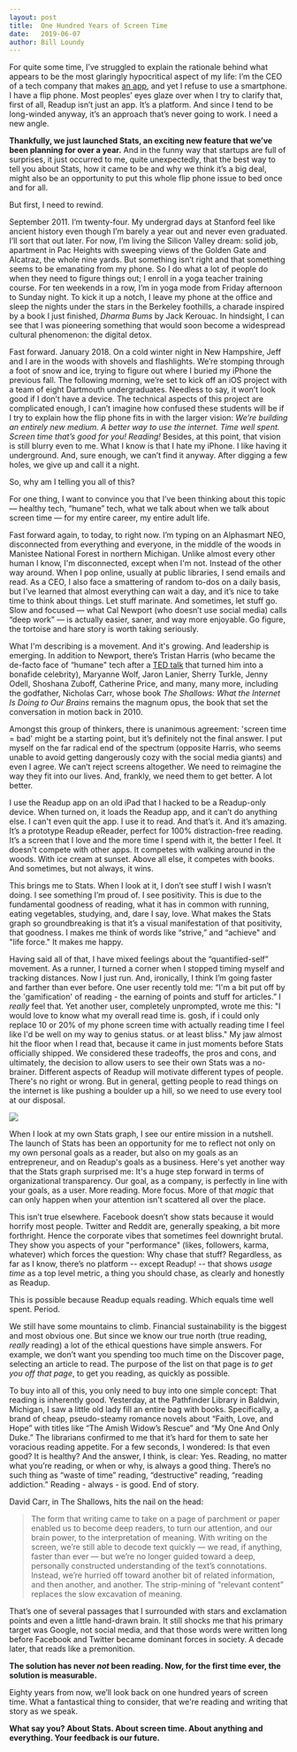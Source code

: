 ```yaml
---
layout: post
title:  One Hundred Years of Screen Time 
date:   2019-06-07
author: Bill Loundy
---
```

For quite some time, I’ve struggled to explain the rationale behind what appears to be the most glaringly hypocritical aspect of my life: I’m the CEO of a tech company that makes [an app](https://itunes.apple.com/us/app/readup-app/id1441825432), and yet I refuse to use a smartphone. I have a flip phone. Most peoples’ eyes glaze over when I try to clarify that, first of all, Readup isn’t just an app. It’s a platform. And since I tend to be long-winded anyway, it’s an approach that’s never going to work. I need a new angle. 

**Thankfully, we just launched Stats, an exciting new feature that we’ve been planning for over a year.** And in the funny way that startups are full of surprises, it just occurred to me, quite unexpectedly, that the best way to tell you about Stats, how it came to be and why we think it’s a big deal, might also be an opportunity to put this whole flip phone issue to bed once and for all. 

But first, I need to rewind. 

September 2011. I’m twenty-four. My undergrad days at Stanford feel like ancient history even though I’m barely a year out and never even graduated. I’ll sort that out later. For now, I’m living the Silicon Valley dream: solid job, apartment in Pac Heights with sweeping views of the Golden Gate and Alcatraz, the whole nine yards. But something isn’t right and that something seems to be emanating from my phone. So I do what a lot of people do when they need to figure things out; I enroll in a yoga teacher training course. For ten weekends in a row, I’m in yoga mode from Friday afternoon to Sunday night. To kick it up a notch, I leave my phone at the office and sleep the nights under the stars in the Berkeley foothills, a charade inspired by a book I just finished, _Dharma Bums_ by Jack Kerouac. In hindsight, I can see that I was pioneering something that would soon become a widespread cultural phenomenon: the digital detox. 

Fast forward. January 2018. On a cold winter night in New Hampshire, Jeff and I are in the woods with shovels and flashlights. We’re stomping through a foot of snow and ice, trying to figure out where I buried my iPhone the previous fall. The following morning, we’re set to kick off an iOS project with a team of eight Dartmouth undergraduates. Needless to say, it won’t look good if I don’t have a device. The technical aspects of this project are complicated enough, I can’t imagine how confused these students will be if I try to explain how the flip phone fits in with the larger vision: _We’re building an entirely new medium. A better way to use the internet. Time well spent. Screen time that’s good for you! Reading!_ Besides, at this point, that vision is still blurry even to me. What I know is that I hate my iPhone. I like having it underground. And, sure enough, we can’t find it anyway. After digging a few holes, we give up and call it a night.

So, why am I telling you all of this? 

For one thing, I want to convince you that I’ve been thinking about this topic  — healthy tech, “humane” tech, what we talk about when we talk about screen time — for my entire career, my entire adult life. 

Fast forward again, to today, to right now. I’m typing on an Alphasmart NEO, disconnected from everything and everyone, in the middle of the woods in Manistee National Forest in northern Michigan. Unlike almost every other human I know, I'm disconnected, except when I'm not. Instead of the other way around. When I pop online, usually at public libraries, I send emails and read. As a CEO, I also face a smattering of random to-dos on a daily basis, but I’ve learned that almost everything can wait a day, and it’s nice to take time to think about things. Let stuff marinate. And sometimes, let stuff go. Slow and focused — what Cal Newport (who doesn’t use social media) calls “deep work” — is actually easier, saner, and way more enjoyable. Go figure, the tortoise and hare story is worth taking seriously.

What I'm describing is a movement. And it's growing. And leadership is emerging. In addition to Newport, there’s Tristan Harris (who became the de-facto face of “humane" tech after a [TED talk](https://www.ted.com/talks/tristan_harris_the_manipulative_tricks_tech_companies_use_to_capture_your_attention) that turned him into a bonafide celebrity), Maryanne Wolf, Jaron Lanier, Sherry Turkle, Jenny Odell, Shoshana Zuboff, Catherine Price, and many, many more, including the godfather, Nicholas Carr, whose book _The Shallows: What the Internet Is Doing to Our Brains_ remains the magnum opus, the book that set the conversation in motion back in 2010.

Amongst this group of thinkers, there is unanimous agreement: 'screen time = bad' might be a starting point, but it’s definitely not the final answer. I put myself on the far radical end of the spectrum (opposite Harris, who seems unable to avoid getting dangerously cozy with the social media giants) and even I agree. We can’t reject screens altogether. We need to reimagine the way they fit into our lives. And, frankly, we need them to get better. A lot better.

I use the Readup app on an old iPad that I hacked to be a Readup-only device. When turned on, it loads the Readup app, and it can’t do anything else. I can't even quit the app. I use it to read. And that’s it. And it’s amazing. It’s a prototype Readup eReader, perfect for 100% distraction-free reading. It’s a screen that I love and the more time I spend with it, the better I feel. It doesn't compete with other apps. It competes with walking around in the woods. With ice cream at sunset. Above all else, it competes with books. And sometimes, but not always, it wins. 

This brings me to Stats. When I look at it, I don’t see stuff I wish I wasn’t doing. I see something I’m proud of. I see positivity. This is due to the fundamental goodness of reading, what it has in common with running, eating vegetables, studying, and, dare I say, love. What makes the Stats graph so groundbreaking is that it’s a visual manifestation of that positivity, that goodness. I makes me think of words like “strive,” and “achieve" and "life force." It makes me happy. 

Having said all of that, I have mixed feelings about the “quantified-self” movement. As a runner, I turned a corner when I stopped timing myself and tracking distances. Now I just run. And, ironically, I think I’m going faster and farther than ever before. One user recently told me: “I'm a bit put off by the 'gamification' of reading - the earning of points and stuff for articles.” I _really_ feel that. Yet another user, completely unprompted, wrote me this: "I would love to know what my overall read time is. gosh, if i could only replace 10 or 20% of my phone screen time with actually reading time I feel like I'd be well on my way to genius status. or at least bliss." My jaw almost hit the floor when I read that, because it came in just moments before Stats officially shipped. We considered these tradeoffs, the pros and cons, and ultimately, the decision to allow users to see their own Stats was a no-brainer. Different aspects of Readup will motivate different types of people. There's no right or wrong. But in general, getting people to read things on the internet is like pushing a boulder up a hill, so we need to use every tool at our disposal.

<img src="https://blog.readup.com/pics/stats.png">

When I look at my own Stats graph, I see our entire mission in a nutshell. The launch of Stats has been an opportunity for me to reflect not only on my own personal goals as a reader, but also on my goals as an entrepreneur, and on Readup's goals as a business. Here's yet another way that the Stats graph surprised me: It's a huge step forward in terms of organizational transparency. Our goal, as a company, is perfectly in line with your goals, as a user. More reading. More focus. More of that _magic_ that can only happen when your attention isn't scattered all over the place. 

This isn’t true elsewhere. Facebook doesn’t show stats because it would horrify most people. Twitter and Reddit are, generally speaking, a bit more forthright. Hence the corporate vibes that sometimes feel downright brutal. They show you aspects of your "performance" (likes, followers, karma, whatever) which forces the question: Why chase that stuff? Regardless, as far as I know, there’s no platform -- except Readup! -- that shows _usage time_ as a top level metric, a thing you should chase, as clearly and honestly as Readup. 

This is possible because Readup equals reading. Which equals time well spent. Period. 

We still have some mountains to climb. Financial sustainability is the biggest and most obvious one. But since we know our true north (true reading, _really_ reading) a lot of the ethical questions have simple answers. For example, we don’t want you spending too much time on the Discover page, selecting an article to read. The purpose of the list on that page is _to get you off that page_, to get you reading, as quickly as possible.

To buy into all of this, you only need to buy into one simple concept: That reading is inherently good. Yesterday, at the Pathfinder Library in Baldwin, Michigan, I saw a little old lady fill an entire bag with books. Specifically, a brand of cheap, pseudo-steamy romance novels about “Faith, Love, and Hope” with titles like “The Amish Widow’s Rescue” and “My One And Only Duke.” The librarians confirmed to me that it’s hard for them to sate her voracious reading appetite. For a few seconds, I wondered: Is that even good? It is healthy? And the answer, I think, is clear: Yes. Reading, no matter what you’re reading, or when or why, is always a good thing. There’s no such thing as “waste of time” reading, “destructive” reading, “reading addiction.” Reading - always - is good. End of story.

David Carr, in The Shallows, hits the nail on the head: 

> The form that writing came to take on a page of parchment or paper enabled us to become deep readers, to turn our attention, and our brain power, to the interpretation of meaning. With writing on the screen, we’re still able to decode text quickly — we read, if anything, faster than ever — but we’re no longer guided toward a deep, personally constructed understanding of the text’s connotations. Instead, we’re hurried off toward another bit of related information, and then another, and another. The strip-mining of “relevant content” replaces the slow excavation of meaning.

That’s one of several passages that I surrounded with stars and exclamation points and even a little hand-drawn brain. It still shocks me that his primary target was Google, not social media, and that those words were written long before Facebook and Twitter became dominant forces in society. A decade later, that reads like a premonition. 

**The solution has never _not_ been reading. Now, for the first time ever, the solution is measurable.** 

Eighty years from now, we’ll look back on one hundred years of screen time. What a fantastical thing to consider, that we're reading and writing that story as we speak. 

**What say you? About Stats. About screen time. About anything and everything. Your feedback is our future.**
